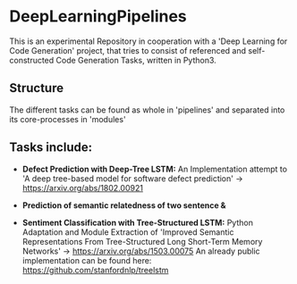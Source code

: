 # DeepLearningPipelines

This is an experimental Repository in cooperation with a 'Deep Learning for Code Generation' project, that tries to consist of referenced and self-constructed Code Generation Tasks, written in Python3.


## Structure

The different tasks can be found as whole in 'pipelines'
and separated into its core-processes in 'modules'


## Tasks include:

- **Defect Prediction with Deep-Tree LSTM:**
	An Implementation attempt to 'A deep tree-based model for software defect prediction'
	-> https://arxiv.org/abs/1802.00921

- **Prediction of semantic relatedness of two sentence &**
- **Sentiment Classification with Tree-Structured LSTM:**
	Python Adaptation and Module Extraction of
	'Improved Semantic Representations From Tree-Structured Long Short-Term Memory Networks'
	-> https://arxiv.org/abs/1503.00075
	An already public implementation can be found here: https://github.com/stanfordnlp/treelstm
	

